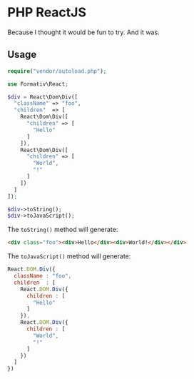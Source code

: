 PHP ReactJS
===========

Because I thought it would be fun to try. And it was.

Usage
-----

```php
require("vendor/autoload.php");

use Formativ\React;

$div = React\Dom\Div([
  "className" => "foo",
  "children"  => [
    React\Dom\Div([
      "children" => [
        "Hello"
      ]
    ]),
    React\Dom\Div([
      "children" => [
        "World",
        "!"
      ]
    ])
  ]
]);

$div->toString();
$div->toJavaScript();
```

The `toString()` method will generate:

```html
<div class="foo"><div>Hello</div><div>World!</div></div>
```

The `toJavaScript()` method will generate:

```js
React.DOM.Div({
  className : "foo",
  children  : [
    React.DOM.Div({
      children : [
        "Hello"
      ]
    }),
    React.DOM.Div({
      children : [
        "World",
        "!"
      ]
    })
  ]
})
```